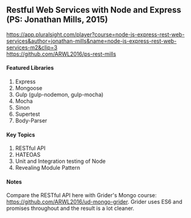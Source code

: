 ## Restful Web Services with Node and Express (PS: Jonathan Mills, 2015)

https://app.pluralsight.com/player?course=node-js-express-rest-web-services&author=jonathan-mills&name=node-js-express-rest-web-services-m2&clip=3   
https://github.com/ARWL2016/ps-rest-mills  

#### Featured Libraries    
1. Express 
2. Mongoose 
3. Gulp (gulp-nodemon, gulp-mocha)
4. Mocha 
5. Sinon 
6. Supertest 
7. Body-Parser

#### Key Topics 
1. RESTful API 
2. HATEOAS 
3. Unit and Integration testing of Node
4. Revealing Module Pattern 

#### Notes
Compare the RESTful API here with Grider's Mongo course: https://github.com/ARWL2016/ud-mongo-grider. Grider uses ES6 and promises throughout and the result is a lot cleaner. 
